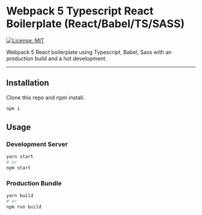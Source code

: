 # Webpack 5 Typescript React Boilerplate (React/Babel/TS/SASS)

[![License: MIT](https://img.shields.io/badge/License-MIT-blue.svg)](https://opensource.org/licenses/MIT)

Webpack 5 React boilerplate using Typescript, Babel, Sass with an production build and a hot development.

---

## Installation

Clone this repo and npm install.

```bash
npm i
```

## Usage

### Development Server

```bash
yarn start
# or
npm start
```

### Production Bundle

```bash
yarn build
# or
npm run build
```
